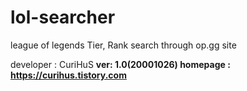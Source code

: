 # lol-searcher
league of legends Tier, Rank search through op.gg site

developer : CuriHuS <b>
ver: 1.0(20001026) <b>
homepage : https://curihus.tistory.com
